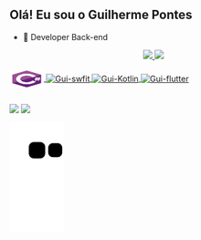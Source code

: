 ## Olá! Eu sou o Guilherme Pontes


- 🔭 Developer Back-end
<div align="center">
  <a href="https://github.com/GuihPontes">
  <img height="180em" src="https://github-readme-stats.vercel.app/api?username=GuihPontes&show_icons=true&theme=dark&include_all_commits=true&count_private=true"/>
  <img height="180em" src="https://github-readme-stats.vercel.app/api/top-langs/?username=GuihPontes&layout=compact&langs_count=7&theme=dark"/>
</div>
  
<div style="display: inline_block"><br>
  <img align="center" alt="Gui-Csharp" height="30" width="60" src="https://raw.githubusercontent.com/devicons/devicon/master/icons/csharp/csharp-original.svg">
 
  <img align="center" alt="Gui-swfit" height="50" width="60" src="https://download.logo.wine/logo/Swift_(programming_language)/Swift_(programming_language)-Logo.wine.png">
  <img align="center" alt="Gui-Kotlin" height="30" width="60" src="https://upload.wikimedia.org/wikipedia/commons/thumb/1/11/Kotlin_logo_2021.svg/2560px-Kotlin_logo_2021.svg.png">
  <img align="center" alt="Gui-flutter" height="30" width="60" src="https://upload.wikimedia.org/wikipedia/commons/thumb/4/44/Google-flutter-logo.svg/2560px-Google-flutter-logo.svg.png">
 
</div>
  
  
   ##
 
<div> 
  <a href = "mailto:gulherme-pontes2015@hotmail.com"><img src="https://img.shields.io/badge/-Gmail-%23333?style=for-the-badge&logo=gmail&logoColor=white" target="_blank"></a>
  <a href="https://www.linkedin.com/in/guilherme-pontes/" target="_blank"><img src="https://img.shields.io/badge/-LinkedIn-%230077B5?style=for-the-badge&logo=linkedin&logoColor=white" target="_blank"></a> 
 
 ![Snake animation](https://github.com/GuihPontes/GuihPontes/blob/output/github-contribution-grid-snake.svg) 
 
</div>
